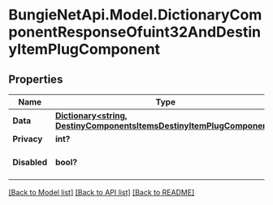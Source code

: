 # BungieNetApi.Model.DictionaryComponentResponseOfuint32AndDestinyItemPlugComponent
## Properties

Name | Type | Description | Notes
------------ | ------------- | ------------- | -------------
**Data** | [**Dictionary<string, DestinyComponentsItemsDestinyItemPlugComponent>**](DestinyComponentsItemsDestinyItemPlugComponent.md) |  | [optional] 
**Privacy** | **int?** |  | [optional] 
**Disabled** | **bool?** | If true, this component is disabled. | [optional] 

[[Back to Model list]](../README.md#documentation-for-models) [[Back to API list]](../README.md#documentation-for-api-endpoints) [[Back to README]](../README.md)

